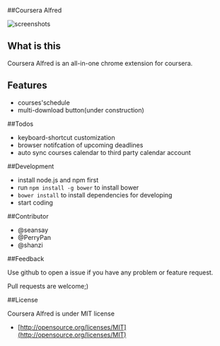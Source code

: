##Coursera Alfred

![screenshots](http://f.cl.ly/items/3Y1Y2c2p3i392J1P0z2h/Screenshot_4_29_13_10_49_PM-2.jpg) 

## What is this

Coursera Alfred is an all-in-one chrome extension for coursera.

## Features

* courses'schedule
* multi-download button(under construction)

##Todos

* keyboard-shortcut customization
* browser notifcation of upcoming deadlines
* auto sync courses calendar to third party calendar account

##Development

* install node.js and npm first
* run `npm install -g bower` to install bower
* `bower install` to install dependencies for developing
* start coding

##Contributor

* @seansay
* @PerryPan
* @shanzi

##Feedback

Use github to open a issue if you have any problem or feature request.

Pull requests are welcome;)

##License

Coursera Alfred is under MIT license

* [http://opensource.org/licenses/MIT](http://opensource.org/licenses/MIT)
